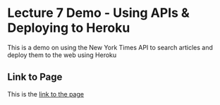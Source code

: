 # Lecture 7 Demo - Using APIs & Deploying to Heroku

This is a demo on using the New York Times API to search articles and deploy them to the web using Heroku

## Link to Page
This is the [link to the page](https://lect7-afinch6.herokuapp.com/)
